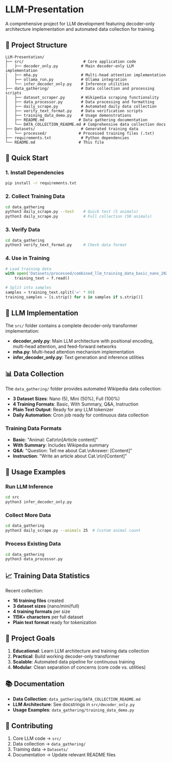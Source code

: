 # LLM-Presentation

A comprehensive project for LLM development featuring decoder-only architecture implementation and automated data collection for training.

## 📁 Project Structure

```
LLM-Presentation/
├── src/                          # Core application code
│   ├── decoder_only.py          # Main decoder-only LLM implementation
│   ├── mha.py                   # Multi-head attention implementation
│   ├── ollama_run.py            # Ollama integration
│   └── infer_decoder_only.py    # Inference utilities
├── data_gathering/              # Data collection and processing scripts
│   ├── dataset_scraper.py       # Wikipedia scraping functionality
│   ├── data_processor.py        # Data processing and formatting
│   ├── daily_scrape.py          # Automated daily data collection
│   ├── verify_text_format.py    # Data verification scripts
│   ├── training_data_demo.py    # Usage demonstrations
│   ├── README.md               # Data gathering documentation
│   └── DATA_COLLECTION_README.md # Comprehensive data collection docs
├── Datasets/                    # Generated training data
│   └── processed/              # Processed training files (.txt)
├── requirements.txt             # Python dependencies
└── README.md                   # This file
```

## 🚀 Quick Start

### 1. Install Dependencies
```bash
pip install -r requirements.txt
```

### 2. Collect Training Data
```bash
cd data_gathering
python3 daily_scrape.py --test    # Quick test (5 animals)
python3 daily_scrape.py           # Full collection (50 animals)
```

### 3. Verify Data
```bash
cd data_gathering
python3 verify_text_format.py     # Check data format
```

### 4. Use in Training
```python
# Load training data
with open('Datasets/processed/combined_llm_training_data_basic_nano_2025-09-02.txt', 'r') as f:
    training_text = f.read()

# Split into samples
samples = training_text.split('=' * 80)
training_samples = [s.strip() for s in samples if s.strip()]
```

## 🧠 LLM Implementation

The `src/` folder contains a complete decoder-only transformer implementation:
- **decoder_only.py**: Main LLM architecture with positional encoding, multi-head attention, and feed-forward networks
- **mha.py**: Multi-head attention mechanism implementation
- **infer_decoder_only.py**: Text generation and inference utilities

## 📊 Data Collection

The `data_gathering/` folder provides automated Wikipedia data collection:
- **3 Dataset Sizes**: Nano (5), Mini (50%), Full (100%)
- **4 Training Formats**: Basic, With Summary, Q&A, Instruction
- **Plain Text Output**: Ready for any LLM tokenizer
- **Daily Automation**: Cron job ready for continuous data collection

### Training Data Formats
- **Basic**: "Animal: Cat\n\n[Article content]"
- **With Summary**: Includes Wikipedia summary
- **Q&A**: "Question: Tell me about Cat.\nAnswer: [Content]"
- **Instruction**: "Write an article about Cat.\n\n[Content]"

## 🔧 Usage Examples

### Run LLM Inference
```bash
cd src
python3 infer_decoder_only.py
```

### Collect More Data
```bash
cd data_gathering
python3 daily_scrape.py --animals 25  # Custom animal count
```

### Process Existing Data
```bash
cd data_gathering
python3 data_processor.py
```

## 📈 Training Data Statistics

Recent collection:
- **16 training files** created
- **3 dataset sizes** (nano/mini/full)
- **4 training formats** per size
- **115K+ characters** per full dataset
- **Plain text format** ready for tokenization

## 🎯 Project Goals

1. **Educational**: Learn LLM architecture and training data collection
2. **Practical**: Build working decoder-only transformer
3. **Scalable**: Automated data pipeline for continuous training
4. **Modular**: Clean separation of concerns (core code vs. utilities)

## 📚 Documentation

- **Data Collection**: `data_gathering/DATA_COLLECTION_README.md`
- **LLM Architecture**: See docstrings in `src/decoder_only.py`
- **Usage Examples**: `data_gathering/training_data_demo.py`

## 🤝 Contributing

1. Core LLM code → `src/`
2. Data collection → `data_gathering/`
3. Training data → `Datasets/`
4. Documentation → Update relevant README files